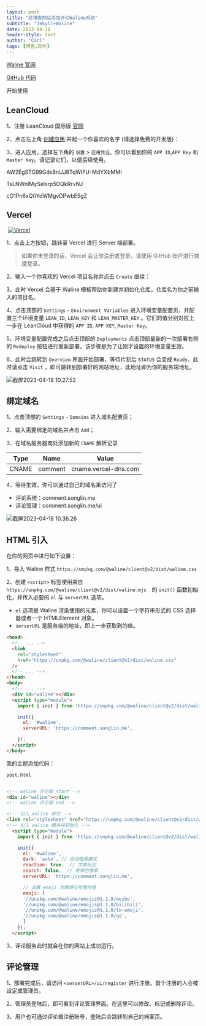 ```yaml
---
layout: post
title: "给博客网站添加评论Waline系统"
subtitle: "Jekyll+Waline"
date: 2023-04-18
header-style: text
author: "Carl"
tags: [博客,软件]
---
```




[Waline 官网](https://waline.js.org)

[GitHub 代码](https://github.com/walinejs/waline)



开始使用



## LeanCloud

1、注册 LeanCloud 国际版 [官网](https://console.leancloud.app/apps)

2、点击左上角 [创建应用](https://console.leancloud.app/apps) 并起一个你喜欢的名字 (请选择免费的开发版)：

3、进入应用，选择左下角的 `设置` > `应用凭证`。你可以看到你的 `APP ID`,`APP Key` 和 `Master Key`。请记录它们，以便后续使用。

AW2EgSTG99Gds8nUJ8TqWIFU-MdYXbMMI

TsLNWnlMySelxrp5DQkRrvNJ

cO1Pn6xQfiYdWMgvDPwbE5gZ



## Vercel



​		  [![Vercel](https://vercel.com/button)](https://vercel.com/new/clone?repository-url=https%3A%2F%2Fgithub.com%2Fwalinejs%2Fwaline%2Ftree%2Fmain%2Fexample)



1、点击上方按钮，跳转至 Vercel 进行 Server 端部署。

> 如果你未登录的话，Vercel 会让你注册或登录，请使用 GitHub 账户进行快捷登录。

2、输入一个你喜欢的 Vercel 项目名称并点击 `Create` 继续：

3、此时 Vercel 会基于 Waline 模板帮助你新建并初始化仓库，仓库名为你之前输入的项目名。

4、点击顶部的 `Settings` - `Environment Variables` 进入环境变量配置页，并配置三个环境变量 `LEAN_ID`, `LEAN_KEY` 和 `LEAN_MASTER_KEY` 。它们的值分别对应上一步在 LeanCloud 中获得的 `APP ID`, `APP KEY`, `Master Key`。

5、环境变量配置完成之后点击顶部的 `Deployments` 点击顶部最新的一次部署右侧的 `Redeploy` 按钮进行重新部署。该步骤是为了让刚才设置的环境变量生效。

6、此时会跳转到 `Overview` 界面开始部署，等待片刻后 `STATUS` 会变成 `Ready`。此时请点击 `Visit` ，即可跳转到部署好的网站地址，此地址即为你的服务端地址。

![截屏2023-04-18 10.27.52](https://github-blog-carl.oss-cn-hangzhou.aliyuncs.com/img/202304181028326.png)



## 绑定域名

1、点击顶部的 `Settings` - `Domains` 进入域名配置页；

2、输入需要绑定的域名并点击 `Add`；

3、在域名服务器商处添加新的 `CNAME` 解析记录

| Type  | Name    | Value                |
| ----- | ------- | -------------------- |
| CNAME | comment | cname.vercel-dns.com |

4、等待生效，你可以通过自己的域名来访问了

- 评论系统：comment.songlin.me
- 评论管理：comment.songlin.me/ui

![截屏2023-04-18 10.36.26](https://github-blog-carl.oss-cn-hangzhou.aliyuncs.com/img/202304181036452.png)



## HTML 引入

在你的网页中进行如下设置：

1、导入 Waline 样式 `https://unpkg.com/@waline/client@v2/dist/waline.css  `

2、创建 `<script>` 标签使用来自 `https://unpkg.com/@waline/client@v2/dist/waline.mjs  `的 `init()` 函数初始化，并传入必要的 `el` 与 `serverURL` 选项。

- `el` 选项是 Waline 渲染使用的元素，你可以设置一个字符串形式的 CSS 选择器或者一个 HTMLElement 对象。
- `serverURL` 是服务端的地址，即上一步获取到的值。

```html
<head>
  <!-- ... -->
  <link
    rel="stylesheet"
    href="https://unpkg.com/@waline/client@v2/dist/waline.css"
  />
  <!-- ... -->
</head>
<body>
  <!-- ... -->
  <div id="waline"></div>
  <script type="module">
    import { init } from 'https://unpkg.com/@waline/client@v2/dist/waline.mjs';

    init({
      el: '#waline',
      serverURL: 'https://comment.songlin.me',

    });
  </script>
</body>
```



我的主题添加代码：

```html
post.html


<!-- waline 评论框 start -->
<div id="waline"></div>
<!-- waline 评论框 end -->

<!-- 引入 waline 样式 -->
<link rel="stylesheet" href="https://unpkg.com/@waline/client@v2/dist/waline.css">
<!-- 引入 waline 模块并初始化 -->
  <script type="module">
    import { init } from 'https://unpkg.com/@waline/client@v2/dist/waline.mjs';

    init({
      el: '#waline',
      dark: 'auto', // 自动暗黑模式
      reaction: true,  // 文章反应
      search: false,  // 表情包搜索
      serverURL: 'https://comment.songlin.me',

      // 设置 emoji 为微博与哔哩哔哩
      emoji: [
      '//unpkg.com/@waline/emojis@1.1.0/weibo',
      '//unpkg.com/@waline/emojis@1.1.0/bilibili',
      '//unpkg.com/@waline/emojis@1.1.0/tw-emoji',
      '//unpkg.com/@waline/emojis@1.1.0/qq',
      ]
    });
  </script>
```



3、评论服务此时就会在你的网站上成功运行。

## 评论管理

1、部署完成后，请访问 `<serverURL>/ui/register` 进行注册。首个注册的人会被设定成管理员。

2、管理员登陆后，即可看到评论管理界面。在这里可以修改、标记或删除评论。

3、用户也可通过评论框注册账号，登陆后会跳转到自己的档案页。

